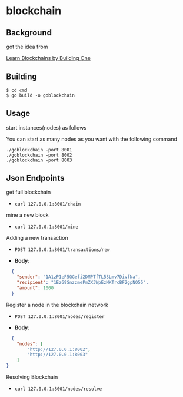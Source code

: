 
# blockchain


## Background

got the idea from

[Learn Blockchains by Building One](https://github.com/dvf/blockchain)

## Building


```
$ cd cmd
$ go build -o goblockchain
```


## Usage

start instances(nodes) as follows

You can start as many nodes as you want with the following command

```
./goblockchain -port 8001
./goblockchain -port 8002
./goblockchain -port 8003
```

## Json Endpoints


get full blockchain

* `curl 127.0.0.1:8001/chain`

mine a new block

* `curl 127.0.0.1:8001/mine`

Adding a new transaction

* `POST 127.0.0.1:8001/transactions/new`

* __Body__:

```json
  {
    "sender": "1A1zP1eP5QGefi2DMPTfTL5SLmv7DivfNa",
    "recipient": "1Ez69SnzzmePmZX3WpEzMKTrcBF2gpNQ55",
    "amount": 1000
  }
```


Register a node in the blockchain network

* `POST 127.0.0.1:8001/nodes/register`

* __Body__:

```json
  {
    "nodes": [
        "http://127.0.0.1:8002",
        "http://127.0.0.1:8003"
    ]
}
```

Resolving Blockchain

* `curl 127.0.0.1:8001/nodes/resolve`